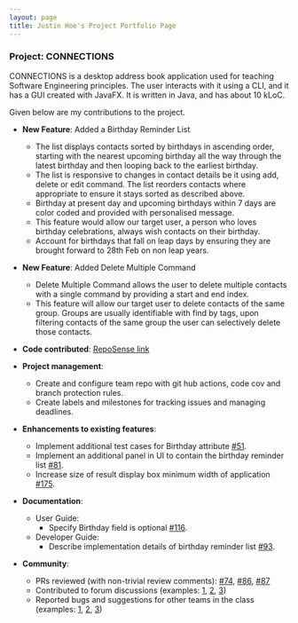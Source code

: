 ```yaml
---
layout: page
title: Justin Hoe's Project Portfolio Page
---
```


### Project: CONNECTIONS

CONNECTIONS is a desktop address book application used for teaching Software Engineering principles.
The user interacts with it using a CLI, and it has a GUI created with JavaFX.
It is written in Java, and has about 10 kLoC.

Given below are my contributions to the project.

* **New Feature**: Added a Birthday Reminder List
    * The list displays contacts sorted by birthdays in ascending order, starting with the
      nearest upcoming birthday all the way through the latest birthday and then looping back
      to the earliest birthday.
    * The list is responsive to changes in contact details be it using add, delete or edit command. The list
      reorders contacts where appropriate to ensure it stays sorted as described above.
    * Birthday at present day and upcoming birthdays within 7 days are color coded and provided with personalised message.
    * This feature would allow our target user, a person who loves birthday celebrations, always wish contacts on
    their birthday.
    * Account for birthdays that fall on leap days by ensuring they are brought forward to 28th Feb on non leap years.

* **New Feature**: Added Delete Multiple Command
    * Delete Multiple Command allows the user to delete multiple contacts with a single command by providing
      a start and end index.
    * This feature will allow our target user to delete contacts of the same group. Groups are usually identifiable
      with find by tags, upon filtering contacts of the same group the user can selectively delete those contacts.


* **Code contributed**: [RepoSense link](https://nus-cs2103-ay2122s1.github.io/tp-dashboard/?search=&sort=groupTitle&sortWithin=title&timeframe=commit&mergegroup=&groupSelect=groupByRepos&breakdown=true&checkedFileTypes=docs~functional-code~test-code~other&since=2021-09-17&tabOpen=true&tabType=authorship&zFR=false&tabAuthor=Justinhoejj&tabRepo=AY2122S1-CS2103-F09-4%2Ftp%5Bmaster%5D&authorshipIsMergeGroup=false&authorshipFileTypes=docs~functional-code~test-code&authorshipIsBinaryFileTypeChecked=false)

* **Project management**:
    * Create and configure team repo with git hub actions, code cov and branch protection rules.
    * Create labels and milestones for tracking issues and managing deadlines.

* **Enhancements to existing features**:
    * Implement additional test cases for Birthday attribute [\#51](https://github.com/AY2122S1-CS2103-F09-4/tp/pull/51).
    * Implement an additional panel in UI to contain the birthday reminder list [\#81](https://github.com/AY2122S1-CS2103-F09-4/tp/pull/81).
    * Increase size of result display box minimum width of application [\#175](https://github.com/AY2122S1-CS2103-F09-4/tp/pull/175).

* **Documentation**:
    * User Guide:
        * Specify Birthday field is optional [\#116](https://github.com/AY2122S1-CS2103-F09-4/tp/pull/116).
    * Developer Guide:
        * Describe implementation details of birthday reminder list [\#93](https://github.com/AY2122S1-CS2103-F09-4/tp/pull/93).

* **Community**:
    * PRs reviewed (with non-trivial review comments): [\#74](https://github.com/AY2122S1-CS2103-F09-4/tp/pull/74), [\#86](https://github.com/AY2122S1-CS2103-F09-4/tp/pull/86), [\#87](https://github.com/AY2122S1-CS2103-F09-4/tp/pull/87)
    * Contributed to forum discussions (examples: [1](https://github.com/nus-cs2103-AY2122S1/forum/issues/91), [2](https://github.com/nus-cs2103-AY2122S1/forum/issues/221), [3](https://github.com/nus-cs2103-AY2122S1/forum/issues/328))
    * Reported bugs and suggestions for other teams in the class (examples: [1](https://github.com/Justinhoejj/ped/issues/21), [2](https://github.com/Justinhoejj/ped/issues/23), [3](https://github.com/AY2122S1-CS2103T-W17-3/tp/issues/263))
